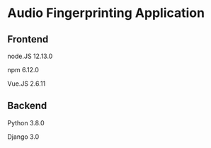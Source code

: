 # Audio Fingerprinting Application

## Frontend

node.JS 12.13.0

npm 6.12.0

Vue.JS 2.6.11

## Backend

Python 3.8.0

Django 3.0

